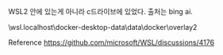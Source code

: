 WSL2 안에 있는게 아니라 c드라이브에 있었다.
출처는 bing ai.


\\wsl.localhost\docker-desktop-data\data\docker\overlay2

Reference
https://github.com/microsoft/WSL/discussions/4176